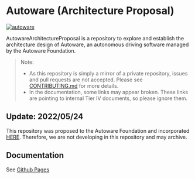 
# Autoware (Architecture Proposal)

[![autoware](https://user-images.githubusercontent.com/8327598/69472442-cca50b00-0ded-11ea-9da0-9e2302aa1061.png)](https://youtu.be/kn2bIU_g0oY)

AutowareArchitectureProposal is a repository to explore and establish the architecture design of Autoware, an autonomous driving software managed by the Autoware Foundation.

> Note:
>
> - As this repository is simply a mirror of a private repository, issues and pull requests are not accepted. Please see [CONTRIBUTING.md](./CONTRIBUTING.md) for more details.
> - In the documentation, some links may appear broken. These links are pointing to internal Tier IV documents, so please ignore them.

## Update: 2022/05/24

This repository was proposed to the Autoware Foundation and incorporated [HERE](https://github.com/autowarefoundation/autoware).
Therefore, we are not developing in this repository and may archive.

## Documentation

See [Github Pages](https://tier4.github.io/autoware.proj/tree/main/)
